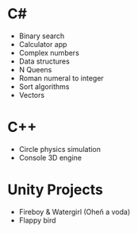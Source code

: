 # C#
 - Binary search
 - Calculator app
 - Complex numbers
 - Data structures
 - N Queens
 - Roman numeral to integer
 - Sort algorithms
 - Vectors
# C++
 - Circle physics simulation
 - Console 3D engine
# Unity Projects
 - Fireboy & Watergirl (Oheň a voda)
 - Flappy bird
